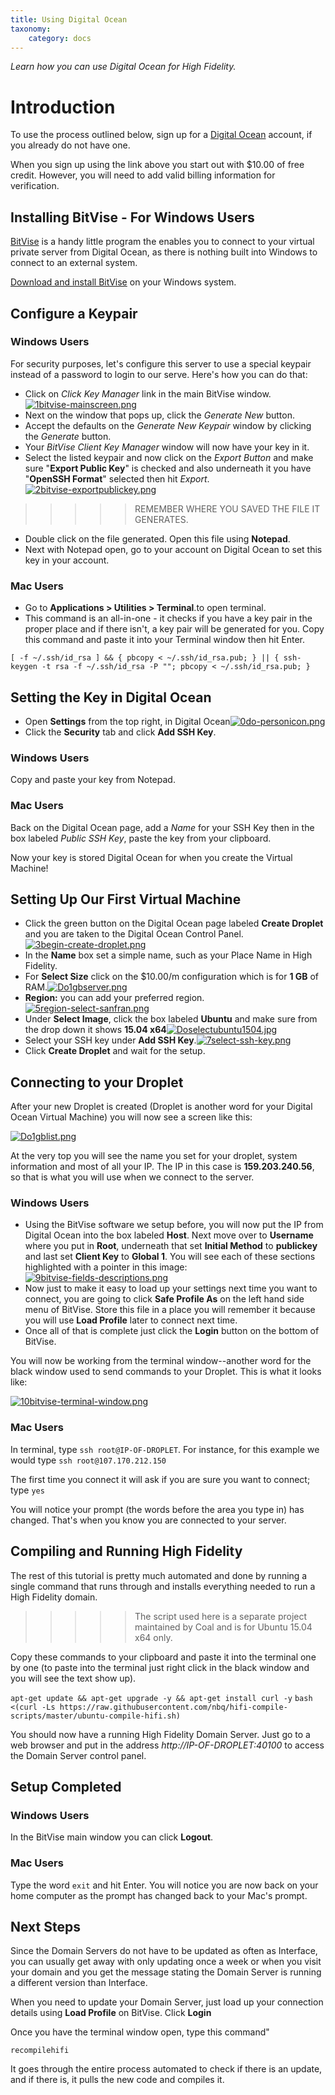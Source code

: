 ```yaml
---
title: Using Digital Ocean
taxonomy:
    category: docs
---
```


*Learn how you can use Digital Ocean for High Fidelity.*

# Introduction

To use the process outlined below, sign up for a [Digital Ocean](https://www.digitalocean.com/?refcode=41620a880f3e) account, if you already do not have one. 

When you sign up using the link above you start out with $10.00 of free credit. However, you will need to add valid billing information for verification.

## Installing BitVise - For Windows Users

[BitVise](http://www.bitvise.com) is a handy little program the enables you to connect to your virtual private server from Digital Ocean, as there is nothing built into Windows to connect to an external system.

[Download and install BitVise](http://www.bitvise.com/ssh-client-download) on your Windows system. 


## Configure a Keypair

### Windows Users

For security purposes, let's configure this server to use a special keypair instead of a password to login to our serve. Here's how you can do that: 

* Click on *Click Key Manager* link in the main BitVise window.[![1bitvise-mainscreen.png](https://wiki.highfidelity.com/images/8/89/1bitvise-mainscreen.png)](https://wiki.highfidelity.com/wiki/File:1bitvise-mainscreen.png)
* Next on the window that pops up, click the *Generate New* button.
* Accept the defaults on the *Generate New Keypair* window by clicking the *Generate* button.
* Your *BitVise Client Key Manager* window will now have your key in it.
* Select the listed keypair and now click on the *Export Button* and make sure "**Export Public Key**" is checked and also underneath it you have "**OpenSSH Format**" selected then hit *Export*.[![2bitvise-exportpublickey.png](https://wiki.highfidelity.com/images/b/b9/2bitvise-exportpublickey.png)](https://wiki.highfidelity.com/wiki/File:2bitvise-exportpublickey.png)

>>>>> REMEMBER WHERE YOU SAVED THE FILE IT GENERATES.

* Double click on the file generated. Open this file using **Notepad**.
* Next with Notepad open, go to your account on Digital Ocean to set this key in your account.

### Mac Users

* Go to **Applications > Utilities > Terminal**.to open terminal.
* This command is an all-in-one - it checks if you have a key pair in the proper place and if there isn't, a key pair will be generated for you. Copy this command and paste it into your Terminal window then hit Enter.
```
[ -f ~/.ssh/id_rsa ] && { pbcopy < ~/.ssh/id_rsa.pub; } || { ssh-keygen -t rsa -f ~/.ssh/id_rsa -P ""; pbcopy < ~/.ssh/id_rsa.pub; }

```

## Setting the Key in Digital Ocean

* Open **Settings** from the top right, in Digital Ocean[![0do-personicon.png](https://wiki.highfidelity.com/images/c/c1/0do-personicon.png)](https://wiki.highfidelity.com/wiki/File:0do-personicon.png)
* Click the **Security** tab and click  **Add SSH Key**.

### Windows Users

Copy and paste your key from Notepad.

### Mac Users

Back on the Digital Ocean page, add a *Name* for your SSH Key then in the box labeled *Public SSH Key*, paste the key from your clipboard.

Now your key is stored Digital Ocean for when you create the Virtual Machine!

## Setting Up Our First Virtual Machine

* Click the green button on the Digital Ocean page labeled **Create Droplet** and you are taken to the Digital Ocean Control Panel.[![3begin-create-droplet.png](https://wiki.highfidelity.com/images/c/ca/3begin-create-droplet.png)](https://wiki.highfidelity.com/wiki/File:3begin-create-droplet.png)
* In the **Name** box set a simple name, such as your Place Name in High Fidelity.
* For **Select Size** click on the $10.00/m configuration which is for **1 GB** of RAM.[![Do1gbserver.png](https://wiki.highfidelity.com/images/4/4a/Do1gbserver.png)](https://wiki.highfidelity.com/wiki/File:Do1gbserver.png)
* **Region:**  you can add your preferred region.[![5region-select-sanfran.png](https://wiki.highfidelity.com/images/5/51/5region-select-sanfran.png)](https://wiki.highfidelity.com/wiki/File:5region-select-sanfran.png)
* Under **Select Image**, click the box labeled **Ubuntu** and make sure from the drop down it shows **15.04 x64**[![Doselectubuntu1504.jpg](https://wiki.highfidelity.com/images/7/7b/Doselectubuntu1504.jpg)](https://wiki.highfidelity.com/wiki/File:Doselectubuntu1504.jpg)
* Select your SSH key under **Add SSH Key**.[![7select-ssh-key.png](https://wiki.highfidelity.com/images/0/0a/7select-ssh-key.png)](https://wiki.highfidelity.com/wiki/File:7select-ssh-key.png)
* Click **Create Droplet** and wait for the setup.

## Connecting to your Droplet

After your new Droplet is created (Droplet is another word for your Digital Ocean Virtual Machine) you will now see a screen like this:

[![Do1gblist.png](https://wiki.highfidelity.com/images/2/22/Do1gblist.png)](https://wiki.highfidelity.com/wiki/File:Do1gblist.png)

At the very top you will see the name you set for your droplet, system information and most of all your IP. The IP in this case is **159.203.240.56**, so that is what you will use when we connect to the server.

### Windows Users

* Using the BitVise software we setup before, you will now put the IP from Digital Ocean into the box labeled **Host**. Next move over to **Username** where you put in **Root**, underneath that set **Initial Method** to **publickey** and last set **Client Key** to **Global 1**. You will see each of these sections highlighted with a pointer in this image:[![9bitvise-fields-descriptions.png](https://wiki.highfidelity.com/images/6/68/9bitvise-fields-descriptions.png)](https://wiki.highfidelity.com/wiki/File:9bitvise-fields-descriptions.png)
* Now just to make it easy to load up your settings next time you want to connect, you are going to click **Safe Profile As** on the left hand side menu of BitVise. Store this file in a place you will remember it because you will use **Load Profile** later to connect next time.
* Once all of that is complete just click the **Login** button on the bottom of BitVise.


You will now be working from the terminal window--another word for the black window used to send commands to your Droplet. This is what it looks like:

[![10bitvise-terminal-window.png](https://wiki.highfidelity.com/images/4/4c/10bitvise-terminal-window.png)](https://wiki.highfidelity.com/wiki/File:10bitvise-terminal-window.png)

### Mac Users

In terminal, type `ssh root@IP-OF-DROPLET`. For instance, for this example we would type `ssh root@107.170.212.150`

The first time you connect it will ask if you are sure you want to connect; type `yes`

You will notice your prompt (the words before the area you type in) has changed. That's when you know you are connected to your server.

## Compiling and Running High Fidelity

The rest of this tutorial is pretty much automated and done by running a single command that runs through and installs everything needed to run a High Fidelity domain.

>>>>> The script used here is a separate project maintained by Coal and is for Ubuntu 15.04 x64 only. 

Copy these commands to your clipboard and paste it into the terminal one by one (to paste into the terminal just right click in the black window and you will see the text show up).

`apt-get update && apt-get upgrade -y && apt-get install curl -y` `bash <(curl -Ls https://raw.githubusercontent.com/nbq/hifi-compile-scripts/master/ubuntu-compile-hifi.sh)`

You should now have a running High Fidelity Domain Server. Just go to a web browser and put in the address *http://IP-OF-DROPLET:40100* to access the Domain Server control panel.

## Setup Completed

### Windows Users

In the BitVise main window you can click **Logout**.

### Mac Users

Type the word `exit` and hit Enter. You will notice you are now back on your home computer as the prompt has changed back to your Mac's prompt.

## Next Steps

Since the Domain Servers do not have to be updated as often as Interface, you can usually get away with only updating once a week or when you visit your domain and you get the message stating the Domain Server is running a different version than Interface.

When you need to update your Domain Server, just load up your connection details using **Load Profile** on BitVise. Click **Login**

Once you have the terminal window open, type this command"

`recompilehifi`

It goes through the entire process automated to check if there is an update, and if there is, it pulls the new code and compiles it.